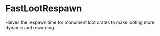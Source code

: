 # FastLootRespawn
Halves the respawn time for monument loot crates to make looting more dynamic and rewarding.
